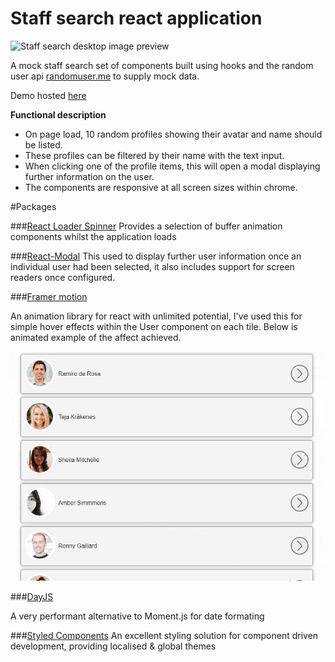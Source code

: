 # Staff search react application

![Staff search desktop image preview](/staff_capture.webp)

A mock staff search set of components built using hooks and the random user api [randomuser.me](https://randomuser.me/) to supply mock data. 

Demo hosted [here](https://elastic-fermi-f5147b.netlify.app/)

**Functional description**

- On page load, 10 random profiles showing their avatar and name should be listed.
- These profiles can be filtered by their name with the text input.
- When clicking one of the profile items, this will open a modal displaying further information on the user.
- The components are responsive at all screen sizes within chrome.

#Packages 

###[React Loader Spinner](https://www.npmjs.com/package/react-loader-spinner)
Provides a selection of buffer animation components whilst the application loads

###[React-Modal](https://reactcommunity.org/react-modal/) 
This used to display further user information once an individual user had been selected, it also includes support for screen readers once configured.

###[Framer motion](https://www.framer.com/motion/)

An animation library for react with unlimited potential, I've used this for simple hover effects within the User component on each tile.
Below is animated example of the affect achieved.

![Framer motion animation demo](/framer_motion.gif)

###[DayJS](https://github.com/devshawn/react-dayjs/blob/master/DOCUMENTATION.md#quick-start)

A very performant alternative to Moment.js for date formating

###[Styled Components]()
An excellent styling solution for component driven development, providing localised & global themes